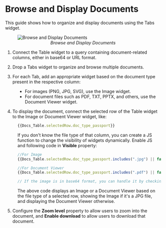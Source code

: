 # Browse and Display Documents

This guide shows how to organize and display documents using the Tabs widget.


<figure>
  <img src="/img/display-doc.gif" style= {{width:"700px", height:"auto"}} alt="Browse and Display Documents"/>
  <figcaption align = "center"><i>Browse and Display Documents</i></figcaption>
</figure>

1. Connect the Table widget to a query containing document-related columns, either in base64 or URL format.

2. Drop a Tabs widget to organize and browse multiple documents.

3. For each Tab, add an appropriate widget based on the document type present in the respective column:

<dd>

- For images (PNG, JPG, SVG), use the Image widget.
- For document files such as PDF, TXT, PPTX, and others, use the Document Viewer widget.


</dd>

4. To display the document, connect the selected row of the Table widget to the Image or Document Viewer widget, like:

<dd>

```js
{{Docs_Table.selectedRow.doc_type_passport}}
```

If you don't know the file type of that column, you can create a JS function to change the visibility of widgets dynamically. Enable JS and following code in **Visible** property:

```js
//For Image 
{{Docs_Table.selectedRow.doc_type_passport.includes(".jpg") || false}}

//For Document Viewer
{{Docs_Table.selectedRow.doc_type_passport.includes(".pdf") || false}}

// If the image is in base64 format, you can handle it by checking if the imageUrl starts with the prefix `data:image/`.
```

The above code displays an Image or a Document Viewer based on the file type of a selected row, showing the Image if it's a JPG file, and displaying the Document Viewer otherwise. 


</dd>

5. Configure the **Zoom level** property to allow users to zoom into the document, and **Enable download** to allow users to download that document.



